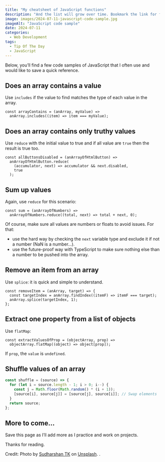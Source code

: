 ```yaml
---
title: "My cheatsheet of JavaScript functions"
description: "And the list will grow over time. Bookmark the link for future reading."
image: images/2024-07-11-javascript-code-sample.jpg
imageAlt: "JavaScript code sample"
date: 2024-07-11
categories:
  - Web Development
tags:
  - Tip Of The Day
  - JavaScript
---
```


Below, you’ll find a few code samples of JavaScript that I often use and would like to save a quick reference.

## Does an array contains a value

Use `includes` if the value to find matches the type of each value in the array.

```tsx
const arrayContains = (anArray, myValue) =>
  anArray.includes((item) => item === myValue);
```

## Does an array contains only truthy values

Use `reduce` with the initial value to true and if all value are `true` then the result is true too.

```tsx
const allButtonsDisabled = (anArrayOfHtmlButton) =>
  anArrayOfHtmlButton.reduce(
    (accumulator, next) => accumulator && next.disabled,
    true
  );
```

## Sum up values

Again, use `reduce` for this scenario:

```tsx
const sum = (anArrayOfNumbers) =>
  anArrayOfNumbers.reduce((total, next) => total + next, 0);
```

Of course, make sure all values are numbers or floats to avoid issues. For that:

- use the hard way by checking the `next` variable type and exclude it if not a number (NaN is a number…).
- use the future-proof way with TypeScript to make sure nothing else than a number to be pushed into the array.

## Remove an item from an array

Use `splice`: it is quick and simple to understand.

```tsx
const removeItem = (anArray, target) => {
  const targetIndex = anArray.findIndex((itemF) => itemF === target);
  anArray.splice(targetIndex, 1);
};
```

## Extract one property from a list of objects

Use `flatMap`:

```tsx
const extractValuesOfProp = (objectArray, prop) =>
  objectArray.flatMap((object) => object[prop]);
```

If `prop`, the `value` is `undefined`.

## Shuffle values of an array

```jsx
const shuffle = (source) => {
  for (let i = source.length - 1; i > 0; i--) {
    const j = Math.floor(Math.random() * (i + 1));
    [source[i], source[j]] = [source[j], source[i]]; // Swap elements
  }
  return source;
};
```

## More to come…

Save this page as I’ll add more as I practice and work on projects.

Thanks for reading.

Credit: Photo by [Sudharshan TK](https://unsplash.com/@shantk18?utm_content=creditCopyText&utm_medium=referral&utm_source=unsplash) on [Unsplash](https://unsplash.com/photos/text-mM9vVJ2oDeI?utm_content=creditCopyText&utm_medium=referral&utm_source=unsplash).
.
